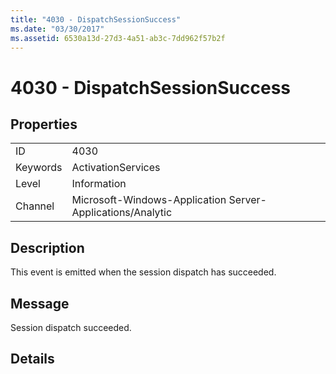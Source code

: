 ```yaml
---
title: "4030 - DispatchSessionSuccess"
ms.date: "03/30/2017"
ms.assetid: 6530a13d-27d3-4a51-ab3c-7dd962f57b2f
---
```

# 4030 - DispatchSessionSuccess
## Properties  
  
|||  
|-|-|  
|ID|4030|  
|Keywords|ActivationServices|  
|Level|Information|  
|Channel|Microsoft-Windows-Application Server-Applications/Analytic|  
  
## Description  
 This event is emitted when the session dispatch has succeeded.  
  
## Message  
 Session dispatch succeeded.  
  
## Details
